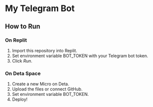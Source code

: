 # My Telegram Bot

## How to Run

### On Replit
1. Import this repository into Replit.
2. Set environment variable BOT_TOKEN with your Telegram bot token.
3. Click *Run*.

### On Deta Space
1. Create a new Micro on Deta.
2. Upload the files or connect GitHub.
3. Set environment variable BOT_TOKEN.
4. Deploy!
